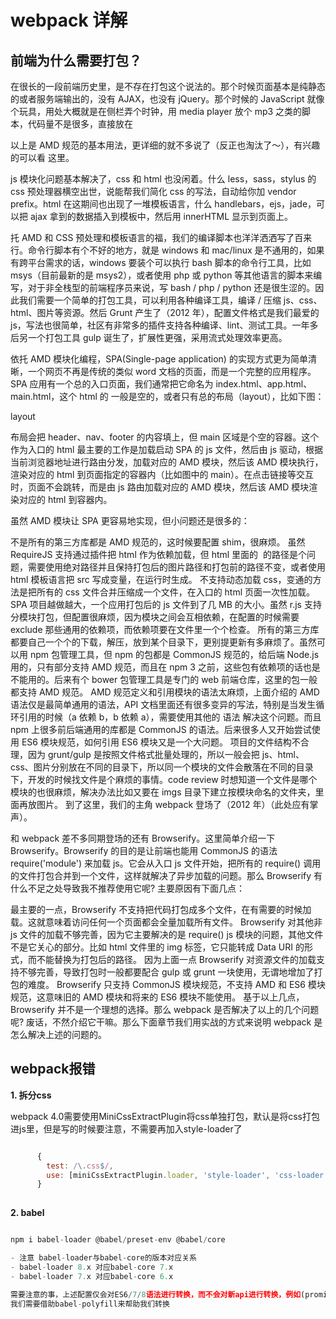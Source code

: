 # webpack 详解

## 前端为什么需要打包？

在很长的一段前端历史里，是不存在打包这个说法的。那个时候页面基本是纯静态的或者服务端输出的，没有 AJAX，也没有 jQuery。那个时候的 JavaScript 就像个玩具，用处大概就是在侧栏弄个时钟，用 media player 放个 mp3 之类的脚本，代码量不是很多，直接放在 <script> 标签里或者弄个 js 文件引一下就行，日子过得很轻松愉快。

随后的几年，人们开始尝试在一个页面里做更多的事情。容器的显示，隐藏，切换。用 css 写的弹层，图片轮播等等。但如果一个页面内不能向服务器请求数据，能做的事情毕竟有限的，代码的量也能维持在页面交互逻辑范围内。这时候很多人开始突破一个页面能做的事情的范围，使用隐藏的 iframe 和 flash 等作为和服务器通信的桥梁，新世界的大门慢慢地被打开，在一个页面内和服务器进行数据交互，意味着以前需要跳转多个页面的事情现在可以用一个页面搞定。但由于 iframe 和 flash 技术过于 tricky 和复杂，并没能得到广泛的推广。

直到 Google 推出 Gmail 的时候（2004 年），人们意识到了一个被忽略的接口，XMLHttpRequest, 也就是我们俗称的 AJAX, 这是一个使用方便的，兼容性良好的服务器通信接口。从此开始，我们的页面开始玩出各种花来了，前端一下子出现了各种各样的库，Prototype、Dojo、MooTools、Ext JS、jQuery…… 我们开始往页面里插入各种库和插件，我们的 js 文件也就爆炸了。

随着 js 能做的事情越来越多，引用越来越多，文件越来越大，加上当时大约只有 2Mbps 左右的网速，下载速度还不如 3G 网络，对 js 文件的压缩和合并的需求越来越强烈，当然这里面也有把代码混淆了不容易被盗用等其他因素在里面。JSMin、YUI Compressor、Closure Compiler、UglifyJS 等 js 文件压缩合并工具陆陆续续诞生了。压缩工具是有了，但我们得要执行它，最简单的办法呢，就是 windows 上搞个 bat 脚本，mac / linux 上搞个 bash 脚本，哪几个文件要合并在一块的，哪几个要压缩的，发布的时候运行一下脚本，生成压缩后的文件。

基于合并压缩技术，项目越做越大，问题也越来越多，大概就是以下这些问题：

库和插件为了要给他人调用，肯定要找个地方注册，一般就是在 window 下申明一个全局的函数或对象。难保哪天用的两个库在全局用同样的名字，那就冲突了。
库和插件如果还依赖其他的库和插件，就要告知使用人，需要先引哪些依赖库，那些依赖库也有自己的依赖库的话，就要先引依赖库的依赖库，以此类推。
恰好就在这个时候（2009 年），随着后端 JavaScript 技术的发展，人们提出了 CommonJS 的模块化规范，大概的语法是： 如果 a.js 依赖 b.js 和 c.js， 那么就在 a.js 的头部，引入这些依赖文件：

var b = require('./b')
var c = require('./c')
那么变量 b 和 c 会是什么呢？那就是 b.js 和 c.js 导出的东西，比如 b.js 可以这样导出：

exports.square = function(num) {
return num \* num
}
然后就可以在 a.js 使用这个 square 方法：

var n = b.square(2)
如果 c.js 依赖 d.js， 导出的是一个 Number， 那么可以这样写：

var d = require('./d')
module.exports = d.PI // 假设 d.PI 的值是 3.14159
那么 a.js 中的变量 c 就是数字 3.14159，具体的语法规范可以查看 Node.js 的 文档。

但是 CommonJS 在浏览器内并不适用。因为 require() 的返回是同步的，意味着有多个依赖的话需要一个一个依次下载，堵塞了 js 脚本的执行。所以人们就在 CommonJS 的基础上定义了 Asynchronous Module Definition (AMD) 规范(2011 年），使用了异步回调的语法来并行下载多个依赖项，比如作为入口的 a.js 可以这样写：

require(['./b', './c'], function(b, c) {
var n = b.square(2)
console.log(c)
})
相应的导出语法也是异步回调方式，比如 c.js 依赖 d.js， 就写成这样：

define(['./d'], function(d) {
return d.PI
})
可以看到，定义一个模块是使用 define() 函数，define() 和 require() 的区别是，define() 必须要在回调函数中返回一个值作为导出的东西，require() 不需要导出东西，因此回调函数中不需要返回值，也无法作为被依赖项被其他文件导入，因此一般用于入口文件，比如页面中这样加载 a.js:

<script src="js/require.js" data-main="js/a"></script>

以上是 AMD 规范的基本用法，更详细的就不多说了（反正也淘汰了～），有兴趣的可以看 这里。

js 模块化问题基本解决了，css 和 html 也没闲着。什么 less，sass，stylus 的 css 预处理器横空出世，说能帮我们简化 css 的写法，自动给你加 vendor prefix。html 在这期间也出现了一堆模板语言，什么 handlebars，ejs，jade，可以把 ajax 拿到的数据插入到模板中，然后用 innerHTML 显示到页面上。

托 AMD 和 CSS 预处理和模板语言的福，我们的编译脚本也洋洋洒洒写了百来行。命令行脚本有个不好的地方，就是 windows 和 mac/linux 是不通用的，如果有跨平台需求的话，windows 要装个可以执行 bash 脚本的命令行工具，比如 msys（目前最新的是 msys2），或者使用 php 或 python 等其他语言的脚本来编写，对于非全栈型的前端程序员来说，写 bash / php / python 还是很生涩的。因此我们需要一个简单的打包工具，可以利用各种编译工具，编译 / 压缩 js、css、html、图片等资源。然后 Grunt 产生了（2012 年），配置文件格式是我们最爱的 js，写法也很简单，社区有非常多的插件支持各种编译、lint、测试工具。一年多后另一个打包工具 gulp 诞生了，扩展性更强，采用流式处理效率更高。

依托 AMD 模块化编程，SPA(Single-page application) 的实现方式更为简单清晰，一个网页不再是传统的类似 word 文档的页面，而是一个完整的应用程序。SPA 应用有一个总的入口页面，我们通常把它命名为 index.html、app.html、main.html，这个 html 的 <body> 一般是空的，或者只有总的布局（layout），比如下图：

layout

布局会把 header、nav、footer 的内容填上，但 main 区域是个空的容器。这个作为入口的 html 最主要的工作是加载启动 SPA 的 js 文件，然后由 js 驱动，根据当前浏览器地址进行路由分发，加载对应的 AMD 模块，然后该 AMD 模块执行，渲染对应的 html 到页面指定的容器内（比如图中的 main）。在点击链接等交互时，页面不会跳转，而是由 js 路由加载对应的 AMD 模块，然后该 AMD 模块渲染对应的 html 到容器内。

虽然 AMD 模块让 SPA 更容易地实现，但小问题还是很多的：

不是所有的第三方库都是 AMD 规范的，这时候要配置 shim，很麻烦。
虽然 RequireJS 支持通过插件把 html 作为依赖加载，但 html 里面的 <img> 的路径是个问题，需要使用绝对路径并且保持打包后的图片路径和打包前的路径不变，或者使用 html 模板语言把 src 写成变量，在运行时生成。
不支持动态加载 css，变通的方法是把所有的 css 文件合并压缩成一个文件，在入口的 html 页面一次性加载。
SPA 项目越做越大，一个应用打包后的 js 文件到了几 MB 的大小。虽然 r.js 支持分模块打包，但配置很麻烦，因为模块之间会互相依赖，在配置的时候需要 exclude 那些通用的依赖项，而依赖项要在文件里一个个检查。
所有的第三方库都要自己一个个的下载，解压，放到某个目录下，更别提更新有多麻烦了。虽然可以用 npm 包管理工具，但 npm 的包都是 CommonJS 规范的，给后端 Node.js 用的，只有部分支持 AMD 规范，而且在 npm 3 之前，这些包有依赖项的话也是不能用的。后来有个 bower 包管理工具是专门的 web 前端仓库，这里的包一般都支持 AMD 规范。
AMD 规范定义和引用模块的语法太麻烦，上面介绍的 AMD 语法仅是最简单通用的语法，API 文档里面还有很多变异的写法，特别是当发生循环引用的时候（a 依赖 b，b 依赖 a），需要使用其他的 语法 解决这个问题。而且 npm 上很多前后端通用的库都是 CommonJS 的语法。后来很多人又开始尝试使用 ES6 模块规范，如何引用 ES6 模块又是一个大问题。
项目的文件结构不合理，因为 grunt/gulp 是按照文件格式批量处理的，所以一般会把 js、html、css、图片分别放在不同的目录下，所以同一个模块的文件会散落在不同的目录下，开发的时候找文件是个麻烦的事情。code review 时想知道一个文件是哪个模块的也很麻烦，解决办法比如又要在 imgs 目录下建立按模块命名的文件夹，里面再放图片。
到了这里，我们的主角 webpack 登场了（2012 年）（此处应有掌声）。

和 webpack 差不多同期登场的还有 Browserify。这里简单介绍一下 Browserify。Browserify 的目的是让前端也能用 CommonJS 的语法 require('module') 来加载 js。它会从入口 js 文件开始，把所有的 require() 调用的文件打包合并到一个文件，这样就解决了异步加载的问题。那么 Browserify 有什么不足之处导致我不推荐使用它呢? 主要原因有下面几点：

最主要的一点，Browserify 不支持把代码打包成多个文件，在有需要的时候加载。这就意味着访问任何一个页面都会全量加载所有文件。
Browserify 对其他非 js 文件的加载不够完善，因为它主要解决的是 require() js 模块的问题，其他文件不是它关心的部分。比如 html 文件里的 img 标签，它只能转成 Data URI 的形式，而不能替换为打包后的路径。
因为上面一点 Browserify 对资源文件的加载支持不够完善，导致打包时一般都要配合 gulp 或 grunt 一块使用，无谓地增加了打包的难度。
Browserify 只支持 CommonJS 模块规范，不支持 AMD 和 ES6 模块规范，这意味旧的 AMD 模块和将来的 ES6 模块不能使用。
基于以上几点，Browserify 并不是一个理想的选择。那么 webpack 是否解决了以上的几个问题呢? 废话，不然介绍它干嘛。那么下面章节我们用实战的方式来说明 webpack 是怎么解决上述的问题的。

## webpack报错

**1. 拆分css**

webpack 4.0需要使用MiniCssExtractPlugin将css单独打包，默认是将css打包进js里，但是写的时候要注意，不需要再加入style-loader了

```js

      {
        test: /\.css$/,
        use: [miniCssExtractPlugin.loader, 'style-loader', 'css-loader']
      }
      
 ```
 
 **2. babel**
 
 ```js
 
 npm i babel-loader @babel/preset-env @babel/core
 
- 注意 babel-loader与babel-core的版本对应关系
- babel-loader 8.x 对应babel-core 7.x
- babel-loader 7.x 对应babel-core 6.x

需要注意的事，上述配置仅会对ES6/7/8语法进行转换，而不会对新api进行转换，例如(promise、Generator、Set、Maps、Proxy等)。
我们需要借助babel-polyfill来帮助我们转换
 
 ```
